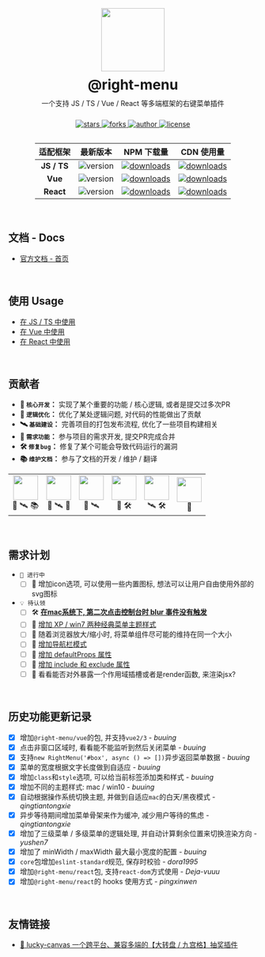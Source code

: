
<div align="center" style="display: flex; flex-direction: column; align-items: center;">
  <img src="https://cdn.jsdelivr.net/gh/buuing/cdn/imgs/right-menu.png" width="128" />
  <h1 style="margin: 10px 0 0">@right-menu</h1>
  <p style="margin: 10px 0">一个支持 JS / TS / Vue / React 等多端框架的右键菜单插件</p>
  <p>
    <a href="https://github.com/buuing/right-menu/stargazers" target="_black">
      <img src="https://img.shields.io/github/stars/buuing/right-menu?color=%236a90e1&logo=github&style=flat-square" alt="stars" />
    </a>
    <a href="https://github.com/buuing/right-menu/network/members" target="_black">
      <img src="https://img.shields.io/github/forks/buuing/right-menu?color=%236a90e1&logo=github&style=flat-square" alt="forks" />
    </a>
    <a href="https://github.com/buuing" target="_black">
      <img src="https://img.shields.io/badge/Author-%20buuing%20-6a90e1.svg?&logo=github&style=flat-square" alt="author" />
    </a>
    <a href="https://github.com/buuing/right-menu/blob/master/LICENSE" target="_black">
      <img src="https://img.shields.io/github/license/buuing/right-menu?color=%236a90e1&logo=github&style=flat-square" alt="license" />
    </a>
  </p>

<table align="center" style="width: auto">
  <thead align="center">
    <tr>
      <th>适配框架</th>
      <th>最新版本</th>
      <th>NPM 下载量</th>
      <th>CDN 使用量</th>
    </tr>
  </thead>
  <tbody align="center">
    <tr>
      <td>
        <b>JS / TS</b>
      </td>
      <td>
        <img src="https://img.shields.io/npm/v/@right-menu/core?color=%23ffba15&logo=npm&style=flat-square" alt="version" />
      </td>
      <td>
        <a href="https://www.npmjs.com/package/@right-menu/core" target="_black"><img src="https://img.shields.io/npm/dm/@right-menu/core?color=%23ffba15&logo=npm&style=flat-square" alt="downloads" /></a>
      </td>
      <td>
        <a href="https://www.jsdelivr.com/package/npm/@right-menu/core" target="_black"><img src="https://data.jsdelivr.com/v1/package/npm/@right-menu/core/badge" alt="downloads" /></a>
      </td>
    </tr>
    <tr>
      <td>
        <b>Vue</b>
      </td>
      <td>
        <img src="https://img.shields.io/npm/v/@right-menu/vue?color=%23ffba15&logo=npm&style=flat-square" alt="version" />
      </td>
      <td>
        <a href="https://www.npmjs.com/package/@right-menu/vue" target="_black"><img src="https://img.shields.io/npm/dm/@right-menu/vue?color=%23ffba15&logo=npm&style=flat-square" alt="downloads" /></a>
      </td>
      <td>
        <a href="https://www.jsdelivr.com/package/npm/@right-menu/vue" target="_black"><img src="https://data.jsdelivr.com/v1/package/npm/@right-menu/vue/badge" alt="downloads" /></a>
      </td>
    </tr>
    <tr>
      <td>
        <b>React</b>
      </td>
      <td>
        <img src="https://img.shields.io/npm/v/@right-menu/react?color=%23ffba15&logo=npm&style=flat-square" alt="version" />
      </td>
      <td>
        <a href="https://www.npmjs.com/package/@right-menu/react" target="_black"><img src="https://img.shields.io/npm/dm/@right-menu/react?color=%23ffba15&logo=npm&style=flat-square" alt="downloads" /></a>
      </td>
      <td>
        <a href="https://www.jsdelivr.com/package/npm/@right-menu/react" target="_black"><img src="https://data.jsdelivr.com/v1/package/npm/@right-menu/react/badge" alt="downloads" /></a>
      </td>
    </tr>
  </tbody>
</table>

</div>

<br />


## 文档 - Docs

- [官方文档 - 首页](https://buuing.github.io/right-menu/)

<br />

## 使用 Usage

- [在 JS / TS 中使用](https://buuing.github.io/right-menu/usage/js)
- [在 Vue 中使用](https://buuing.github.io/right-menu/usage/vue)
- [在 React 中使用](https://buuing.github.io/right-menu/usage/react)

<br />

## 贡献者

+ **🤖 `核心开发`：** 实现了某个重要的功能 / 核心逻辑, 或者是提交过多次PR
+ **🦄 `逻辑优化`：** 优化了某处逻辑问题, 对代码的性能做出了贡献
+ **🛰 `基础建设`：** 完善项目的打包发布流程, 优化了一些项目构建相关
+ **🚧 `需求功能`：** 参与项目的需求开发, 提交PR完成合并
+ **🛠 `修复bug`：** 修复了某个可能会导致代码运行的漏洞
+ **📚 `维护文档`：** 参与了文档的开发 / 维护 / 翻译

<table>
  <tr>
    <td align="center"><a href="https://github.com/buuing" target="_blank"><img width="50px" src="https://avatars.githubusercontent.com/u/36689704"></a><div><span title="核心开发">🤖</span> <span title="基础建设">🛰</span> <span title="维护文档">📚</span></div></td>
    <td align="center"><a href="https://github.com/qingtiantongxie" target="_blank"><img width="50px" src="https://avatars.githubusercontent.com/u/24731632"></a><div><span title="核心开发">🤖</span> <span title="基础建设">🛰</span> <span title="需求功能">🚧</span></div></td>
    <td align="center"><a href="https://github.com/Deja-vuuu" target="_blank"><img width="50px" src="https://avatars.githubusercontent.com/u/27748682"></a><div><span title="核心开发">🤖</span> <span title="基础建设">🛰</span></div></td>
    <td align="center"><a href="https://github.com/yushen7" target="_blank"><img width="50px" src="https://avatars.githubusercontent.com/u/35678187"></a><div><span title="核心开发">🤖</span> <span title="修复bug">🛠</span></div></td>
    <td align="center"><a href="https://github.com/dora1995" target="_blank"><img width="50px" src="https://avatars.githubusercontent.com/u/53267289"></a><div><span title="基础建设">🛰</span> <span title="修复bug">🛠</span></div></td>
    <td align="center"><a href="https://github.com/pingxinwen" target="_blank"><img width="50px" src="https://avatars.githubusercontent.com/u/60872624"></a><div><span title="需求功能">🚧</span></div></td>
  </tr>
</table>

<br />

## 需求计划

- `📆 进行中`
  - [ ] 🚧 增加icon选项, 可以使用一些内置图标, 想法可以让用户自由使用外部的svg图标

- `💡 待认领`
  - [ ] 🛠 [**在mac系统下, 第二次点击控制台时 blur 事件没有触发**](https://github.com/buuing/vue-right-menu/issues/10)
  - [ ] 🚧 [增加 XP / win7 两种经典菜单主题样式](https://github.com/buuing/right-menu/discussions/31)
  - [ ] 🚧 随着浏览器放大/缩小时, 将菜单组件尽可能的维持在同一个大小
  - [ ] 🚧 [增加导航栏模式](https://github.com/buuing/right-menu/discussions/26)
  - [ ] 🚧 [增加 defaultProps 属性](https://github.com/buuing/right-menu/discussions/23)
  - [ ] 🤖 [增加 include 和 exclude 属性](https://github.com/buuing/right-menu/discussions/25)
  - [ ] 🤖 看看能否对外暴露一个作用域插槽或者是render函数, 来渲染jsx?

<br />

## 历史功能更新记录

  - [x] 增加`@right-menu/vue`的包, 并支持`vue2/3` - *buuing*
  - [x] 点击非窗口区域时, 看看能不能监听到然后关闭菜单 - *buuing*
  - [x] 支持`new RightMenu('#box', async () => [])`异步返回菜单数据 - *buuing*
  - [x] 菜单的宽度根据文字长度做到自适应 - *buuing*
  - [x] 增加`class`和`style`选项, 可以给当前标签添加类和样式 - *buuing*
  - [x] 增加不同的主题样式: mac / win10 - *buuing*
  - [x] 自动根据操作系统切换主题, 并做到自适应`mac`的白天/黑夜模式 - *qingtiantongxie*
  - [x] 异步等待期间增加菜单骨架来作为缓冲, 减少用户等待的焦虑 - *qingtiantongxie*
  - [x] 增加了三级菜单 / 多级菜单的逻辑处理, 并自动计算剩余位置来切换渲染方向 - *yushen7*
  - [x] 增加了 minWidth / maxWidth 最大最小宽度的配置 - *buuing*
  - [x] `core`包增加`eslint-standard`规范, 保存时校验 - *dora1995*
  - [x] 增加`@right-menu/react`包, 支持`react-dom`方式使用 - *Deja-vuuu*
  - [x] 增加`@right-menu/react`的 hooks 使用方式 - *pingxinwen*

<br />

## 友情链接

- [🎁 lucky-canvas 一个跨平台、兼容多端的【大转盘 / 九宫格】抽奖插件](https://github.com/LuckDraw/lucky-canvas)
